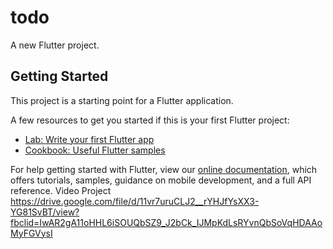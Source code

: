 # todo

A new Flutter project.

## Getting Started

This project is a starting point for a Flutter application.

A few resources to get you started if this is your first Flutter project:

- [Lab: Write your first Flutter app](https://flutter.dev/docs/get-started/codelab)
- [Cookbook: Useful Flutter samples](https://flutter.dev/docs/cookbook)

For help getting started with Flutter, view our
[online documentation](https://flutter.dev/docs), which offers tutorials,
samples, guidance on mobile development, and a full API reference.
Video Project
https://drive.google.com/file/d/11vr7uruCLJ2__rYHJfYsXX3-YG81SvBT/view?fbclid=IwAR2gA11oHHL6iSOUQbSZ9_J2bCk_IJMpKdLsRYvnQbSoVqHDAAoMyFGVysI
